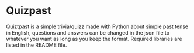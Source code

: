 # Quizpast
Quiztpast is a simple trivia/quizz made with Python about simple past tense in English, questions and answers can be changed in the json file to whatever you want as long as you keep the format. Required libraries are listed in the README file.
